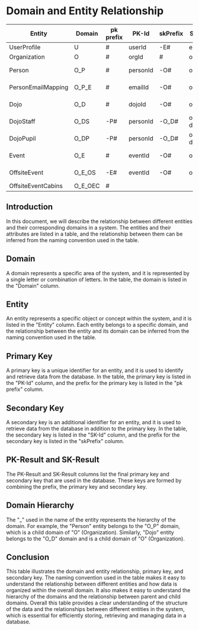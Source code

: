 ﻿# Domain and Entity Relationship

|Entity            |Domain   |pk prefix|PK-Id      |skPrefix|SK-Id           |PK-Result          |SK-Result         |
|------------------|---------|---------|-----------|--------|----------------|-------------------|------------------|
|UserProfile       |U        |#        |userId     |-E#     |email           |U#userId           |U-E#email         |
|Organization      |O        |#        |orgId      |#       |orgId           |O#orgId            |O#orgId           |
|Person            |O_P      |#        |personId   |-O#     |orgId           |O_P#personId       |O_P-O#orgId       |
|PersonEmailMapping|O_P_E    |#        |emailId    |-O#     |orgId           |O_P_E#emailId      |O_P_E-O#orgId     |
|Dojo              |O_D      |#        |dojoId     |-O#     |orgId           |O_D#dojoId         |O_D-O#orgId       |
|DojoStaff         |O_DS     |-P#      |personId   |-O_D#   |orgId-dojoId    |O_DS-P#personId    |O_DS-O_D#dojoId   |
|DojoPupil         |O_DP     |-P#      |personId   |-O_D#   |orgId-dojoId    |O_DP-P#personId    |O_DP-O_D#dojoId   |
|Event             |O_E      |#        |eventId    |-O#     |orgId           |O_E#eventId        |O_E-O#orgId       |
|OffsiteEvent      |O_E_OS   |-E#      |eventId    |-O#     |orgId           |O_E_OS-E#eventId   |O_E_OS-O#orgId    |
|OffsiteEventCabins|O_E_OEC  |#        |           |        |                |O_E#               |O_E_              |



## Introduction
In this document, we will describe the relationship between different entities and their corresponding domains in a system. The entities and their attributes are listed in a table, and the relationship between them can be inferred from the naming convention used in the table.

## Domain
A domain represents a specific area of the system, and it is represented by a single letter or combination of letters. In the table, the domain is listed in the "Domain" column.

## Entity
An entity represents a specific object or concept within the system, and it is listed in the "Entity" column. Each entity belongs to a specific domain, and the relationship between the entity and its domain can be inferred from the naming convention used in the table.

## Primary Key
A primary key is a unique identifier for an entity, and it is used to identify and retrieve data from the database. In the table, the primary key is listed in the "PK-Id" column, and the prefix for the primary key is listed in the "pk prefix" column.

## Secondary Key
A secondary key is an additional identifier for an entity, and it is used to retrieve data from the database in addition to the primary key. In the table, the secondary key is listed in the "SK-Id" column, and the prefix for the secondary key is listed in the "skPrefix" column.

## PK-Result and SK-Result
The PK-Result and SK-Result columns list the final primary key and secondary key that are used in the database. These keys are formed by combining the prefix, the primary key and secondary key.

## Domain Hierarchy
The "_" used in the name of the entity represents the hierarchy of the domain. For example, the "Person" entity belongs to the "O_P" domain, which is a child domain of "O" (Organization). Similarly, "Dojo" entity belongs to the "O_D" domain and is a child domain of "O" (Organization).

## Conclusion  
This table illustrates the domain and entity relationship, primary key, and secondary key. The naming convention used in the table makes it easy to understand the relationship between different entities and how data is organized within the overall domain. It also makes it easy to understand the hierarchy of the domains and the relationship between parent and child domains. Overall this table provides a clear understanding of the structure of the data and the relationships between different entities in the system, which is essential for efficiently storing, retrieving and managing data in a database.